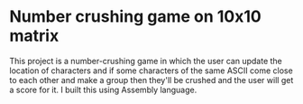 # Number crushing game on 10x10 matrix
This project is a number-crushing game in which the user can update the location of characters and if some characters of the same ASCII come close to each other and make a group then they'll be crushed and the user will get a score for it.
I built this using Assembly language.

